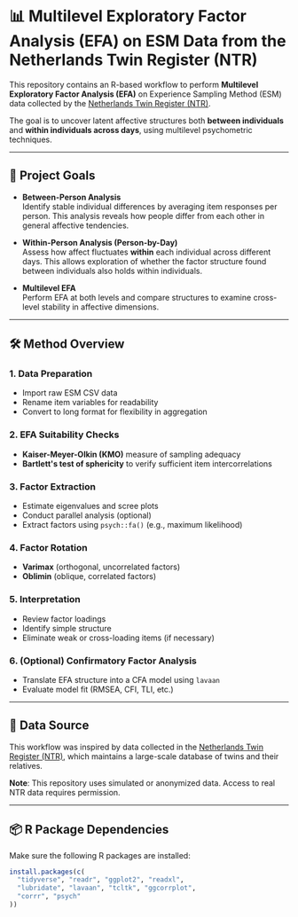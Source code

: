 # 📊 Multilevel Exploratory Factor Analysis (EFA) on ESM Data from the Netherlands Twin Register (NTR)

This repository contains an R-based workflow to perform **Multilevel Exploratory Factor Analysis (EFA)** on Experience Sampling Method (ESM) data collected by the [Netherlands Twin Register (NTR)](https://tweelingenregister.vu.nl/).

The goal is to uncover latent affective structures both **between individuals** and **within individuals across days**, using multilevel psychometric techniques.

---

## 🧠 Project Goals

- **Between-Person Analysis**  
  Identify stable individual differences by averaging item responses per person. This analysis reveals how people differ from each other in general affective tendencies.

- **Within-Person Analysis (Person-by-Day)**  
  Assess how affect fluctuates **within** each individual across different days. This allows exploration of whether the factor structure found between individuals also holds within individuals.

- **Multilevel EFA**  
  Perform EFA at both levels and compare structures to examine cross-level stability in affective dimensions.

---

## 🛠️ Method Overview

### 1. Data Preparation
- Import raw ESM CSV data
- Rename item variables for readability
- Convert to long format for flexibility in aggregation

### 2. EFA Suitability Checks
- **Kaiser-Meyer-Olkin (KMO)** measure of sampling adequacy
- **Bartlett's test of sphericity** to verify sufficient item intercorrelations

### 3. Factor Extraction
- Estimate eigenvalues and scree plots
- Conduct parallel analysis (optional)
- Extract factors using `psych::fa()` (e.g., maximum likelihood)

### 4. Factor Rotation
- **Varimax** (orthogonal, uncorrelated factors)
- **Oblimin** (oblique, correlated factors)

### 5. Interpretation
- Review factor loadings
- Identify simple structure
- Eliminate weak or cross-loading items (if necessary)

### 6. (Optional) Confirmatory Factor Analysis
- Translate EFA structure into a CFA model using `lavaan`
- Evaluate model fit (RMSEA, CFI, TLI, etc.)

---

## 📁 Data Source

This workflow was inspired by data collected in the [Netherlands Twin Register (NTR)](https://tweelingenregister.vu.nl/), which maintains a large-scale database of twins and their relatives.

**Note**: This repository uses simulated or anonymized data. Access to real NTR data requires permission.

---

## 📦 R Package Dependencies

Make sure the following R packages are installed:

```r
install.packages(c(
  "tidyverse", "readr", "ggplot2", "readxl",
  "lubridate", "lavaan", "tcltk", "ggcorrplot",
  "corrr", "psych"
))
